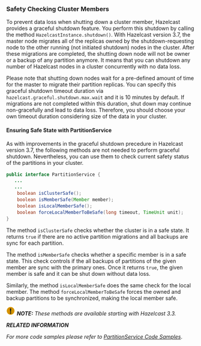 
### Safety Checking Cluster Members

To prevent data loss when shutting down a cluster member, Hazelcast provides a graceful shutdown feature. You perform this shutdown by calling the method `HazelcastInstance.shutdown()`. With Hazelcast version 3.7, the master node migrates all of the replicas owned by the shutdown-requesting node to the other running (not initiated shutdown) nodes in the cluster. After these migrations are completed, the shutting down node will not be owner or a backup of any partition anymore. It means that you can shutdown any number of Hazelcast nodes in a cluster concurrently with no data loss.

Please note that shutting down nodes wait for a pre-defined amount of time for the master to migrate their partition replicas. You can specify this graceful shutdown timeout duration via `hazelcast.graceful.shutdown.max.wait` and it is 10 minutes by default. If migrations are not completed within this duration, shut down may continue non-gracefully and lead to data loss. Therefore, you should choose your own timeout duration considering size of the data in your cluster.

#### Ensuring Safe State with PartitionService

As with improvements in the graceful shutdown precedure in Hazelcast version 3.7, the following methods are not needed to perform graceful shutdown. Nevertheless, you can use them to check current safety status of the partitions in your cluster.


```java
public interface PartitionService {
   ...
   ...
    boolean isClusterSafe();
    boolean isMemberSafe(Member member);
    boolean isLocalMemberSafe();
    boolean forceLocalMemberToBeSafe(long timeout, TimeUnit unit);
}
```

The method `isClusterSafe` checks whether the cluster is in a safe state. It returns `true` if there are no active partition migrations and all backups are sync for each partition.

The method `isMemberSafe` checks whether a specific member is in a safe state. This check controls if the all backups of partitions of the given member are sync with the primary ones. Once it returns `true`, the given member is safe and it can be shut down without data loss.

Similarly, the method `isLocalMemberSafe` does the same check for the local member. The method `forceLocalMemberToBeSafe` forces the owned and backup partitions to be synchronized, making the local member safe.

![image](images/NoteSmall.jpg) ***NOTE:*** *These methods are available starting with Hazelcast 3.3.*

***RELATED INFORMATION***

*For more code samples please refer to <a href="https://github.com/hazelcast/hazelcast-code-samples/tree/master/monitoring/cluster/src/main/java" target="_blank">PartitionService Code Samples</a>*.
<br></br>
